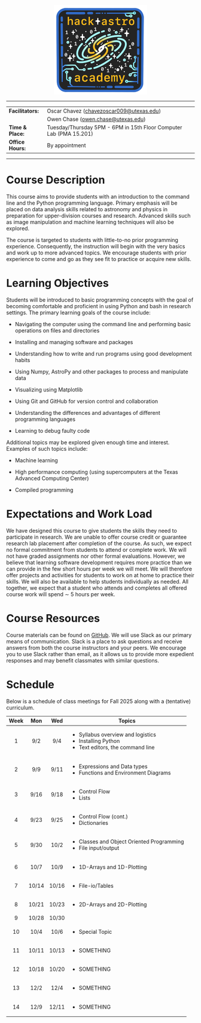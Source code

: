 <p align="center">
  <img src="assets/hackastrologo.png" alt="logo" width="250"/>
</p>

------------------------------------------------------------------------
|  |  |
|:---|:---|
| **Facilitators:** | Oscar Chavez (<chavezoscar009@utexas.edu>) |
|  | Owen Chase (<owen.chase@utexas.edu>) |
| **Time & Place:** | Tuesday/Thursday 5PM - 6PM in 15th Floor Computer Lab (PMA 15.201) |
| **Office Hours:** | By appointment |

------------------------------------------------------------------------

# Course Description

This course aims to provide students with an introduction to the command
line and the Python programming language. Primary emphasis will be
placed on data analysis skills related to astronomy and physics in
preparation for upper-division courses and research. Advanced skills
such as image manipulation and machine learning techniques will also be
explored.

The course is targeted to students with little-to-no prior programming
experience. Consequently, the instruction will begin with the very
basics and work up to more advanced topics. We encourage students with
prior experience to come and go as they see fit to practice or acquire
new skills.

# Learning Objectives

Students will be introduced to basic programming concepts with the goal
of becoming comfortable and proficient in using Python and bash in
research settings. The primary learning goals of the course include:

-   Navigating the computer using the command line and performing basic
    operations on files and directories

-   Installing and managing software and packages

-   Understanding how to write and run programs using good development
    habits

-   Using Numpy, AstroPy and other packages to process and manipulate
    data

-   Visualizing using Matplotlib

-   Using Git and GitHub for version control and collaboration

-   Understanding the differences and advantages of different
    programming languages

-   Learning to debug faulty code

Additional topics may be explored given enough time and interest.
Examples of such topics include:

-   Machine learning

-   High performance computing (using supercomputers at the Texas
    Advanced Computing Center)

-   Compiled programming

# Expectations and Work Load

We have designed this course to give students the skills they need to
participate in research. We are unable to offer course credit or
guarantee research lab placement after completion of the course. As
such, we expect no formal commitment from students to attend or complete
work. We will not have graded assignments nor other formal evaluations.
However, we believe that learning software development requires more
practice than we can provide in the few short hours per week we will
meet. We will therefore offer projects and activities for students to
work on at home to practice their skills. We will also be available to
help students individually as needed. All together, we expect that a
student who attends and completes all offered course work will spend ∼
5 hours per week.

# Course Resources

Course materials can be found on
[GitHub](https://github.com/ochase10/HackAstro-Academy). We will use
Slack as our primary means of communication. Slack is a place to ask questions and
receive answers from both the course instructors and your peers. We
encourage you to use Slack rather than email, as it allows us to provide
more expedient responses and may benefit classmates with similar
questions.

# Schedule

Below is a schedule of class meetings for Fall 2025 along with a (tentative)
curriculum.

| Week | Mon | Wed | Topics|
|:---:|:----:|:-----:|-------------|
| 1 | 9/2 | 9/4 | <ul><li>Syllabus overview and logistics</li><li>Installing Python</li><li>Text editors, the command line</li></ul>|
| 2 | 9/9 | 9/11 | <ul><li>Expressions and Data types</li><li>Functions and Environment Diagrams</li></ul>|      
| 3 | 9/16 | 9/18 | <ul><li>Control Flow</li><li>Lists</li></ul>   
| 4 | 9/23 | 9/25 | <ul><li>Control Flow (cont.)</li><li>Dictionaries</li></ul> 
| 5 | 9/30 | 10/2 | <ul><li>Classes and Object Oriented Programming</li><li>File input/output</li></ul>  
| 6 | 10/7 | 10/9 | <ul><li>1D-Arrays and 1D-Plotting  
| 7 | 10/14 | 10/16 | <ul><li>File-io/Tables  
| 8 | 10/21 | 10/23 | <ul><li>2D-Arrays and 2D-Plotting  
| 9 | 10/28 | 10/30 | 
| 10 | 10/4 | 10/6 | <ul><li>Special Topic  
| 11 | 10/11 | 10/13 | <ul><li>SOMETHING  
| 12 | 10/18 | 10/20 | <ul><li>SOMETHING  
| 13 | 12/2 | 12/4 | <ul><li>SOMETHING  
| 14 | 12/9 | 12/11 | <ul><li>SOMETHING  
